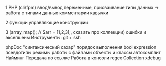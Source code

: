1
PHP (cli/fpm)
ввод/вывод
переменные, присваивание
типы данных
-> работа с типами данных
комментарии
кавычки

2
функции
управляющие конструкции

3
(array_map(); // $arr = [1,2,3];, сказать про коллекции)
ошибки и эксепшены
Инструменты: git + ssh

phpDoc
"синтаксический сахар"
порядок выполнения
bool expression
псевдотипы
режимы работы с файлами
объекты и классы
автокомплит
Найминг
Передача по ссылке
Работа в консоли
regex
Collection
xdebug
